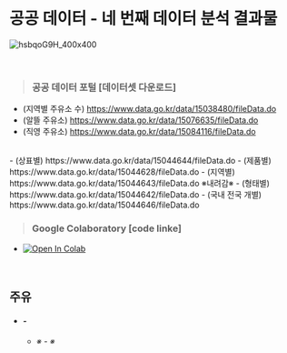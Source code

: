 # 공공 데이터 - 네 번째 데이터 분석 결과물 #

![hsbqoG9H_400x400](https://user-images.githubusercontent.com/89716505/131286775-cdcbd193-d24e-4811-8354-208a6b25319c.jpg)

<br/>

> ### 공공 데이터 포털 [데이터셋 다운로드] ###
  - (지역별 주유소 수) https://www.data.go.kr/data/15038480/fileData.do
  - (알뜰 주유소) https://www.data.go.kr/data/15076635/fileData.do
  - (직영 주유소) https://www.data.go.kr/data/15084116/fileData.do
<br/>
  - (상표별) https://www.data.go.kr/data/15044644/fileData.do
  - (제품별) https://www.data.go.kr/data/15044628/fileData.do
  - (지역별) https://www.data.go.kr/data/15044643/fileData.do ※내려감※
  - (형태별) https://www.data.go.kr/data/15044642/fileData.do
  - (국내 전국 개별) https://www.data.go.kr/data/15044646/fileData.do

<br/>

> ### Google Colaboratory [code linke] ###  
  - [![Open In Colab](https://colab.research.google.com/assets/colab-badge.svg)]()

<br/>

## 주유 ##
* #### *-* ####
  * ###### ※ - ※ ######
